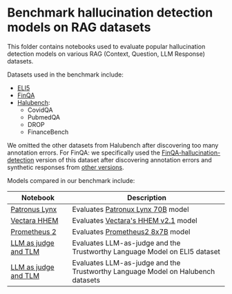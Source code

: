 # Benchmark hallucination detection models on RAG datasets

This folder contains notebooks used to evaluate popular hallucination detection models on various RAG (Context, Question, LLM Response) datasets.

Datasets used in the benchmark include:
- [ELI5](https://huggingface.co/datasets/explodinggradients/ELI5)
- [FinQA](https://huggingface.co/datasets/Cleanlab/FinQA-hallucination-detection) 
- [Halubench](https://huggingface.co/datasets/PatronusAI/HaluBench):
    - CovidQA
    - PubmedQA
    - DROP
    - FinanceBench

We omitted the other datasets from Halubench after discovering too many annotation errors. For FinQA: we specifically used the [FinQA-hallucination-detection](https://huggingface.co/datasets/Cleanlab/FinQA-hallucination-detection) version of this dataset after discovering annotation errors and synthetic responses from [other versions](https://huggingface.co/datasets/wandb/finqa-data-processed-hallucination).



Models compared in our benchmark include:

| Notebook                                                                                | Description                                                                                                                               |
|----------------------------------------------------------------------------------------|-------------------------------------------------------------------------------------------------------------------------------------------|
| [Patronus Lynx](Lynx.ipynb) | Evaluates [Patronux Lynx 70B](https://huggingface.co/PatronusAI/Llama-3-Patronus-Lynx-70B-Instruct) model
| [Vectara HHEM](HHEM.ipynb) | Evaluates [Vectara's HHEM v2.1](https://huggingface.co/vectara/hallucination_evaluation_model) model
| [Prometheus 2](Prometheus.ipynb) | Evaluates [Prometheus2 8x7B](https://huggingface.co/prometheus-eval/prometheus-8x7b-v2.0) model
| [LLM as judge and TLM](LLM_as_judge_and_TLM.ipynb) | Evaluates LLM-as-judge and the Trustworthy Language Model on ELI5 dataset
| [LLM as judge and TLM](../benchmarking_hallucination_metrics/benchmark_hallucination_metrics.ipynb) | Evaluates LLM-as-judge and the Trustworthy Language Model on Halubench datasets |
